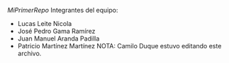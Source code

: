 *MiPrimerRepo*
  Integrantes del equipo:
  - Lucas Leite Nicola
  - José Pedro Gama Ramírez
  - Juan Manuel Aranda Padilla
  - Patricio Martínez Martínez
NOTA: Camilo Duque estuvo editando este archivo.
